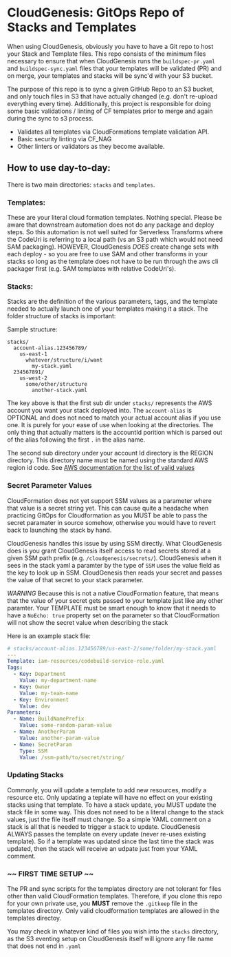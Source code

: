 # CloudGenesis: GitOps Repo of Stacks and Templates

When using CloudGenesis, obviously you have to have a Git repo to host your Stack and Template files. This repo consists
of the minimum files necessary to ensure that when CloudGenesis runs the `buildspec-pr.yaml` and `buildspec-sync.yaml`
files that your templates will be validated (PR) and on merge, your templates and stacks will be sync'd with your 
S3 bucket.

The purpose of this repo is to sync a given GitHub Repo to an S3 bucket, and only touch files in S3 that have 
actually changed (e.g. don't re-upload everything every time). Additionally, this project is responsible for doing some 
basic validations / linting of CF templates prior to merge and again during the sync to s3 process.

* Validates all templates via CloudFormations template validation API.
* Basic security linting via CF_NAG
* Other linters or validators as they become available.

## How to use day-to-day:
There is two main directories: `stacks` and `templates`.

### Templates:
These are your literal cloud formation templates. Nothing special. Please be aware that downstream automation does not 
do any package and deploy steps. So this automation is not well suited for Serverless Transforms where the CodeUri is 
referring to a local path (vs an S3 path which would not need SAM packaging). HOWEVER, CloudGenesis *DOES* create change
sets with each deploy - so you are free to use SAM and other transforms in your stacks so long as the template does not 
have to be run through the aws cli packager first (e.g. SAM templates with relative CodeUri's).

### Stacks:
Stacks are the definition of the various parameters, tags, and the template needed to actually launch one of your templates 
making it a stack. The folder structure of stacks is important:

Sample structure:
```text
stacks/
  account-alias.123456789/
    us-east-1
      whatever/structure/i/want
        my-stack.yaml
  234567891/
    us-west-2
      some/other/structure
        another-stack.yaml
``` 

The key above is that the first sub dir under `stacks/` represents the AWS account you want your stack deployed into. 
The `account-alias` is OPTIONAL and does not need to match your actual account alias if you use one. It is purely for 
your ease of use when looking at the directories. The only thing that actually matters is the accountId porition which 
is parsed out of the alias following the first `.` in the alias name.

The second sub directory under your account Id directory is the REGION directory. This directory name must be named 
using the standard AWS region id code. See [AWS documentation for the list of valid values](https://docs.aws.amazon.com/AWSEC2/latest/UserGuide/using-regions-availability-zones.html#concepts-available-regions)


### Secret Parameter Values
CloudFormation does not yet support SSM values as a parameter where that value is a secret string yet. This can cause 
quite a headache when practicing GitOps for Cloudformation as you MUST be able to pass the secret paramater in source 
somehow, otherwise you would have to revert back to launching the stack by hand.

CloudGenesis handles this issue by using SSM directly. What CloudGenesis does is you grant CloudGenesis itself access to 
read secrets stored at a given SSM path prefix (e.g. `/cloudgenesis/secrets/`). CloudGenesis when it sees in the stack 
yaml a paramter by the type of `SSM` uses the value field as the key to look up in SSM. CloudGenesis then reads your 
secret and passes the value of that secret to your stack parameter. 

*WARNING* Because this is not a native CloudFormation feature, that means that the value of your secret gets passed to 
your template just like any other paramter. Your TEMPLATE must be smart enough to know that it needs to have a 
`NoEcho: true` property set on the parameter so that CloudFormation will not show the secret value when describing the 
stack

Here is an example stack file:
```yaml
# stacks/account-alias.123456789/us-east-2/some/folder/my-stack.yaml
---
Template: iam-resources/codebuild-service-role.yaml
Tags:
  - Key: Department
    Value: my-department-name
  - Key: Owner
    Value: my-team-name
  - Key: Environment
    Value: dev
Parameters:
  - Name: BuildNamePrefix
    Value: some-random-param-value
  - Name: AnotherParam
    Value: another-param-value
  - Name: SecretParam
    Type: SSM
    Value: /ssm-path/to/secret/string/
```

### Updating Stacks
Commonly, you will update a template to add new resources, modify a resource etc. Only updating a teplate will have no 
effect on your existing stacks using that template. To have a stack update, you MUST update the stack file in some way. 
This does not need to be a literal change to the stack values, just the file itself must change. So a simple YAML 
comment on a stack is all that is needed to trigger a stack to update. CloudGenesis ALWAYS passes the template on every 
update (never re-uses existing template). So if a template was updated since the last time the stack was updated, then 
the stack will receive an udpate just from your YAML comment.



### ~~ FIRST TIME SETUP ~~
The PR and sync scripts for the templates directory are not tolerant for files other than valid CloudFormation 
templates. Therefore, if you clone this repo for your own private use, you **MUST** remove the `.gitkeep` file in the 
templates directory. Only valid cloudformation templates are allowed in the templates directoy.

You may check in whatever kind of files you wish into the `stacks` directory, as the S3 eventing setup on CloudGenesis 
itself will ignore any file name that does not end in `.yaml`

